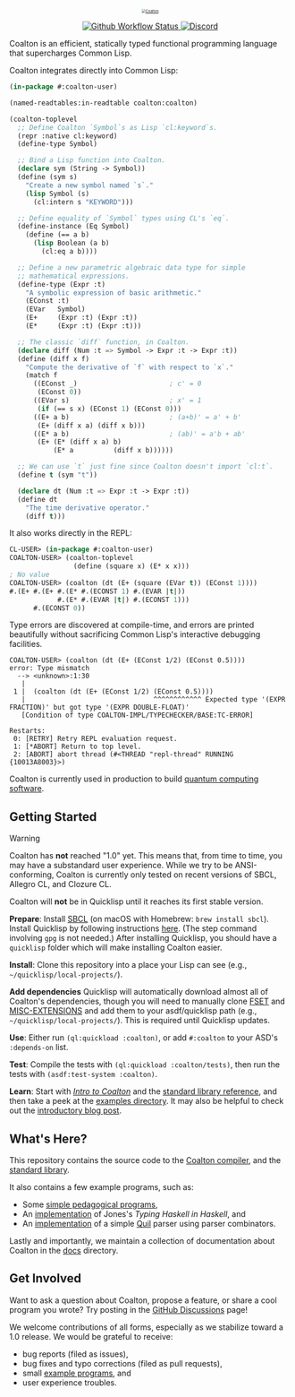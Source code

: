 <p align="center">
  <a href="https://coalton-lang.github.io/">
    <img alt="Coalton" src="docs/assets/coalton-logotype-gray.svg" style="zoom:45%;" />
  </a>
</p>

<p align="center" class="badges">
  <a href="https://github.com/coalton-lang/coalton/actions/workflows/main.yml">
    <img alt="Github Workflow Status" src="https://img.shields.io/github/actions/workflow/status/coalton-lang/coalton/main.yml?branch=main" />
  </a>
  <a href="https://discord.gg/cPb6Bc4xAH">
    <img alt="Discord" src="https://img.shields.io/discord/888196168067199046?logo=discord" />
  </a>
</p>

Coalton is an efficient, statically typed functional programming language that supercharges Common Lisp.

Coalton integrates directly into Common Lisp:

```lisp
(in-package #:coalton-user)

(named-readtables:in-readtable coalton:coalton)

(coalton-toplevel
  ;; Define Coalton `Symbol`s as Lisp `cl:keyword`s.
  (repr :native cl:keyword)
  (define-type Symbol)

  ;; Bind a Lisp function into Coalton.
  (declare sym (String -> Symbol))
  (define (sym s)
    "Create a new symbol named `s`."
    (lisp Symbol (s)
      (cl:intern s "KEYWORD")))

  ;; Define equality of `Symbol` types using CL's `eq`.
  (define-instance (Eq Symbol)
    (define (== a b)
      (lisp Boolean (a b)
        (cl:eq a b))))

  ;; Define a new parametric algebraic data type for simple
  ;; mathematical expressions.
  (define-type (Expr :t)
    "A symbolic expression of basic arithmetic."
    (EConst :t)
    (EVar   Symbol)
    (E+     (Expr :t) (Expr :t))
    (E*     (Expr :t) (Expr :t)))

  ;; The classic `diff` function, in Coalton.
  (declare diff (Num :t => Symbol -> Expr :t -> Expr :t))
  (define (diff x f)
    "Compute the derivative of `f` with respect to `x`."
    (match f
      ((EConst _)                       ; c' = 0
       (EConst 0))
      ((EVar s)                         ; x' = 1
       (if (== s x) (EConst 1) (EConst 0)))
      ((E+ a b)                         ; (a+b)' = a' + b'
       (E+ (diff x a) (diff x b)))
      ((E* a b)                         ; (ab)' = a'b + ab'
       (E+ (E* (diff x a) b)
           (E* a          (diff x b))))))

  ;; We can use `t` just fine since Coalton doesn't import `cl:t`.
  (define t (sym "t"))

  (declare dt (Num :t => Expr :t -> Expr :t))
  (define dt
    "The time derivative operator."
    (diff t)))
```

It also works directly in the REPL:

```lisp
CL-USER> (in-package #:coalton-user)
COALTON-USER> (coalton-toplevel
                (define (square x) (E* x x)))
; No value
COALTON-USER> (coalton (dt (E+ (square (EVar t)) (EConst 1))))
#.(E+ #.(E+ #.(E* #.(ECONST 1) #.(EVAR |t|))
            #.(E* #.(EVAR |t|) #.(ECONST 1)))
      #.(ECONST 0))
```

Type errors are discovered at compile-time, and errors are printed beautifully without sacrificing Common Lisp's interactive debugging facilities.

```
COALTON-USER> (coalton (dt (E+ (EConst 1/2) (EConst 0.5))))
error: Type mismatch
  --> <unknown>:1:30
   |
 1 |  (coalton (dt (E+ (EConst 1/2) (EConst 0.5))))
   |                                ^^^^^^^^^^^^ Expected type '(EXPR FRACTION)' but got type '(EXPR DOUBLE-FLOAT)'
   [Condition of type COALTON-IMPL/TYPECHECKER/BASE:TC-ERROR]

Restarts:
 0: [RETRY] Retry REPL evaluation request.
 1: [*ABORT] Return to top level.
 2: [ABORT] abort thread (#<THREAD "repl-thread" RUNNING {10013A8003}>)
```

Coalton is currently used in production to build [quantum computing software](https://coalton-lang.github.io/20220906-quantum-compiler/).

## Getting Started

> [!WARNING]
> Coalton has **not** reached "1.0" yet. This means that, from time to time, you may have a substandard user experience. While we try to be ANSI-conforming, Coalton is currently only tested on recent versions of SBCL, Allegro CL, and Clozure CL.
>
> Coalton will **not** be in Quicklisp until it reaches its first stable version.

**Prepare**: Install [SBCL](http://www.sbcl.org/platform-table.html) (on macOS with Homebrew: `brew install sbcl`). Install Quicklisp by following instructions [here](https://www.quicklisp.org/beta/#installation). (The step command involving `gpg` is not needed.) After installing Quicklisp, you should have a `quicklisp` folder which will make installing Coalton easier.

**Install**: Clone this repository into a place your Lisp can see (e.g., `~/quicklisp/local-projects/`).

**Add dependencies** Quicklisp will automatically download almost all of Coalton's dependencies, though you will need to manually clone [FSET](https://github.com/slburson/fset/) and [MISC-EXTENSIONS](https://github.com/slburson/misc-extensions/) and add them to your asdf/quicklisp path (e.g., `~/quicklisp/local-projects/`). This is required until Quicklisp updates.

**Use**: Either run `(ql:quickload :coalton)`, or add `#:coalton` to your ASD's `:depends-on` list. 

**Test**: Compile the tests with `(ql:quickload :coalton/tests)`, then run the tests with `(asdf:test-system :coalton)`.

**Learn**: Start with [*Intro to Coalton*](docs/intro-to-coalton.md) and the [standard library reference](https://coalton-lang.github.io/reference/), and then take a peek at the [examples directory](examples/). It may also be helpful to check out the [introductory blog post](https://coalton-lang.github.io/20211010-introducing-coalton/).

## What's Here?

This repository contains the source code to the [Coalton compiler](src/), and the [standard library](library/).

It also contains a few example programs, such as:

- Some [simple pedagogical programs](examples/small-coalton-programs/),
- An [implementation](examples/thih/) of Jones's *Typing Haskell in Haskell*, and
- An [implementation](examples/quil-coalton/) of a simple [Quil](https://en.wikipedia.org/wiki/Quil_(instruction_set_architecture)) parser using parser combinators.

Lastly and importantly, we maintain a collection of documentation about Coalton in the [docs](docs/) directory.

## Get Involved

Want to ask a question about Coalton, propose a feature, or share a cool program you wrote? Try posting in the [GitHub Discussions](https://github.com/coalton-lang/coalton/discussions) page!

We welcome contributions of all forms, especially as we stabilize toward a 1.0 release. We would be grateful to receive:

- bug reports (filed as issues),
- bug fixes and typo corrections (filed as pull requests),
- small [example programs](examples/small-coalton-programs/), and
- user experience troubles.
